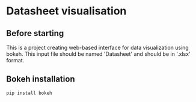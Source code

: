 # Datasheet visualisation

## Before starting
This is a project creating web-based interface for data visualization using bokeh. This input file should be named 'Datasheet' and should be in '.xlsx' format.

## Bokeh installation 
    pip install bokeh
